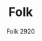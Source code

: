 ---
designer: Cmp Design
description: "Folk%20collection%20accentuates%20the%20quest%20for%20simplicity.%20Its%20friendly%20character%2C%20the%20warmth%20of%20ash%20wood%2C%20the%20soft%20and%20compact%20dimensions%2C%20human%20lines%20seamlessly%20convey%20the%20concept%20of%20a%20chair%20that%20speaks%20a%20universal%20language.%0A%0AThe%20light%2C%20durable%20die-casted%20aluminium%20ring%2C%20becomes%20the%20structural%20and%20distinctive%20element%20which%20enables%20the%20chair%20to%20be%20easily%20disassembled%20for%20recycling%20purposes%20or%20to%20replace%20its%20components.%20The%20solid%20ash%20frame%20snugly%20embraces%20the%20aluminium%20ring%20that%20holds%20the%20seat%20in%20natural%20cane%2C%20which%20guarantees%20visual%20lightness%20and%20maximum%20durability%20thanks%20to%20the%20nylon%20yarn%20woven%20into%20the%20wicker%20material.%20The%20bent%20plywood%20backrest%20ensures%20total%20comfort%20and%20cosiness."
image_primary: img/Folk_2920_01_zoom.jpg
image_secondary: img/Folk_2920_02_zoom.jpg
manufacturer: Pedrali
href: https://www.pedrali.it/en/products/catalog/Chair-FOLK-2920/
subtitle: Folk 2920
title: Folk
image_thumb: img/Folk_2920_cover.jpg
tags: 
  - pedrali
  - chairs
category: chairs
slug: /manufacturers/pedrali/chairs/cmp-design-folk
---